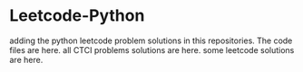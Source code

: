# Leetcode-Python
adding the python leetcode problem solutions in this repositories. 
The code files are here.
all CTCI problems solutions are here.
some leetcode solutions are here.






























































































































































































































































































































































































